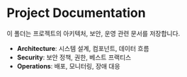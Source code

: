 # Project Documentation

이 폴더는 프로젝트의 아키텍처, 보안, 운영 관련 문서를 저장합니다.

- **Architecture**: 시스템 설계, 컴포넌트, 데이터 흐름
- **Security**: 보안 정책, 권한, 베스트 프랙티스
- **Operations**: 배포, 모니터링, 장애 대응